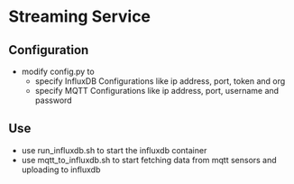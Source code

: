 # Streaming Service 

## Configuration 
  
  * modify config.py to 
    * specify InfluxDB Configurations like ip address, port, token and org 
    * specify MQTT Configurations like ip address, port, username and password

## Use

  * use run_influxdb.sh to start the influxdb container
  * use mqtt_to_influxdb.sh to start fetching data from mqtt sensors and uploading to influxdb


